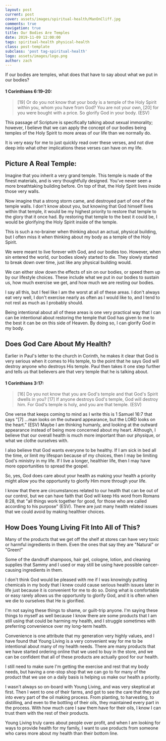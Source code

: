 ```yaml
---
layout: post
current: post
cover: assets/images/spiritual-health/ManOnCliff.jpg
comments: true
navigation: true
title: Our Bodies Are Temples
date: 2019-11-09 12:00:00
tags: spiritual-health physical-health
class: post-template
subclass: 'post tag-spiritual-health'
logo: assets/images/logo.png
author: zach
---
```


If our bodies are temples, what does that have to say about what we put in our bodies?

#### 1 Corinthians 6:19–20:

> [19] Or do you not know that your body is a temple of the Holy Spirit
> within you, whom you have from God? You are not your own, [20] for you
> were bought with a price. So glorify God in your body. (ESV)

This passage of Scripture is specifically talking about sexual immorality; however, I believe that we can apply the concept of our bodies being temples of the Holy Spirit to more areas of our life than we normally do.

It is very easy for me to just quickly read over these verses, and not dive deep into what other implications these verses can have on my life.

## Picture A Real Temple:

Imagine that you inherit a very grand temple. This temple is made of the finest materials, and is very thoughtfully designed. You've never seen a more breathtaking building before. On top of that, the Holy Spirit lives inside those very walls.

Now imagine that a strong storm came, and destroyed part of one of the temple walls. I don't know about you, but knowing that God himself lives within that temple, it would be my highest priority to restore that temple to the glory that it once had. By restoring that temple to the best it could be, I would be glorifying the Holy Spirit inside of the temple.

This is such a no-brainer when thinking about an actual, physical building, but I often miss it when thinking about my body as a temple of the Holy Spirit.

We were meant to live forever with God, and our bodies too. However, when sin entered the world, our bodies slowly started to die. They slowly started to break down over time, just like any physical building would.

We can either slow down the effects of sin on our bodies, or speed them up by our lifestyle choices. These include what we put in our bodies to sustain us, how much exercise we get, and how much we are resting our bodies. 

I say all this, but I feel like I am the worst at all of these areas. I don't always eat very well, I don't exercise nearly as often as I would like to, and I tend to not rest as much as I probably should. 

Being intentional about all of these areas is one very practical way that I can can be intentional about restoring the temple that God has given to me to the best it can be on this side of Heaven. By doing so, I can glorify God in my body.

## Does God Care About My Health?

Earlier in Paul's letter to the church in Corinth, he makes it clear that God is very serious when it comes to His temple, to the point that he says God will destroy anyone who destroys His temple. Paul then takes it one step further and tells us that believers are that very temple that he is talking about.

#### 1 Corinthians 3:17:
> [16] Do you not know that you are God's temple and that God's Spirit
> dwells in you? [17] If anyone destroys God's temple, God will destroy
> him. For God's temple is holy, and you are that temple. (ESV)

One verse that keeps coming to mind as I write this is 1 Samuel 16:7 that says "[7] ...man looks on the outward appearance, but the LORD looks on the heart.” (ESV) Maybe I am thinking humanly, and looking at the outward appearance instead of being more concerned about my heart. Although, I believe that our overall health is much more important than our physique, or what we clothe ourselves with.

I also believe that God wants everyone to be healthy. If I am sick in bed all the time, or limit my lifespan because of my choices, then I may be limiting God's ministry in my life. If I live a longer, healthier life, then I may have more opportunities to spread the gospel.

So, yes, God does care about your health as making your health a priority might allow you the opportunity to glorify Him more through your life. 

I know that there are circumstances related to our health that can be out of our control, but we can have faith that God will keep His word from Romans 8:28, that "all things work together for good, for those who are called according to his purpose" (ESV). There are just many health related issues that we could avoid by making healthier choices.

## How Does Young Living Fit Into All of This?

Many of the products that we get off the shelf at stores can have very toxic or harmful ingredients in them. Even the ones that say they are "Natural" or "Green!" 

Some of the dandruff shampoos, hair gel, cologne, lotion, and cleaning supplies that Sammy and I used or may still be using have possible cancer-causing ingredients in them. 

I don't think God would be pleased with me if I was knowingly putting chemicals in my body that I knew could cause serious health issues later in life just because it is convenient for me to do so. Doing what is comfortable or easy rarely allows us the opportunity to glorify God, and it is often when we die to ourselves that He is glorified.

I'm not saying these things to shame, or guilt-trip anyone. I'm saying these things to myself as well because I know there are some products that I am still using that could be harming my health, and I struggle sometimes with preferring convenience over my long-term health. 

Convenience is one attribute that my generation very highly values, and I have found that Young Living is a very convenient way for me to be intentional about many of my health needs. There are many products that we have started ordering online that we used to buy in the store, and we can be confident that all of these products are actually good for our health.

I still need to make sure I'm getting the exercise and rest that my body needs, but having a one-stop shop that we can go to for many of the product that we use on a daily basis is helping us make our health a priority.

I wasn't always so on-board with Young Living, and was very skeptical at first. Then I went to one of their farms, and got to see the care that they put into every part of the oil making process. From planting, to harvesting, to distilling, and even to the bottling of their oils, they maintained every part in the process. With how much care I saw them have for their oils, I know I can trust them with the rest of their products. 

Young Living truly cares about people over profit, and when I am looking for ways to provide health for my family, I want to use products from someone who cares more about my health than their bottom line.